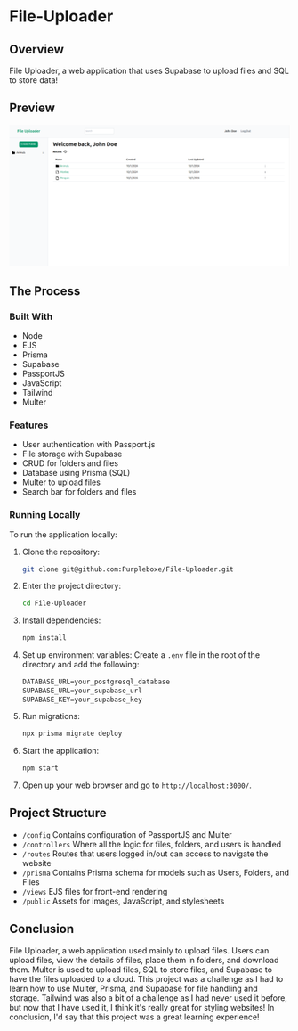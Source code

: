 # File-Uploader

## Overview

File Uploader, a web application that uses Supabase to upload files and SQL to store data!

## Preview

![Preview](./public/images/Preview.png)

## The Process

### Built With

- Node
- EJS
- Prisma
- Supabase
- PassportJS
- JavaScript
- Tailwind
- Multer

### Features

- User authentication with Passport.js
- File storage with Supabase
- CRUD for folders and files
- Database using Prisma (SQL)
- Multer to upload files
- Search bar for folders and files

### Running Locally

To run the application locally:

1. Clone the repository:

   ```bash
   git clone git@github.com:Purpleboxe/File-Uploader.git
   ```

2. Enter the project directory:

   ```bash
   cd File-Uploader
   ```

3. Install dependencies:

   ```bash
   npm install
   ```

4. Set up environment variables:
   Create a `.env` file in the root of the directory and add the following:

   ```env
   DATABASE_URL=your_postgresql_database
   SUPABASE_URL=your_supabase_url
   SUPABASE_KEY=your_supabase_key
   ```

5. Run migrations:

   ```bash
   npx prisma migrate deploy
   ```

6. Start the application:

   ```bash
   npm start
   ```

7. Open up your web browser and go to `http://localhost:3000/`.

## Project Structure

- `/config` Contains configuration of PassportJS and Multer
- `/controllers` Where all the logic for files, folders, and users is handled
- `/routes` Routes that users logged in/out can access to navigate the website
- `/prisma` Contains Prisma schema for models such as Users, Folders, and Files
- `/views` EJS files for front-end rendering
- `/public` Assets for images, JavaScript, and stylesheets

## Conclusion

File Uploader, a web application used mainly to upload files. Users can upload files, view the details of files, place them in folders, and download them. Multer is used to upload files, SQL to store files, and Supabase to have the files uploaded to a cloud. This project was a challenge as I had to learn how to use Multer, Prisma, and Supabase for file handling and storage. Tailwind was also a bit of a challenge as I had never used it before, but now that I have used it, I think it's really great for styling websites! In conclusion, I'd say that this project was a great learning experience!
